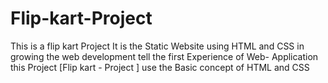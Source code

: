 # Flip-kart-Project
This is a flip kart Project It is the Static Website using HTML and CSS in growing the web development tell the first Experience of Web- Application this Project [Flip kart - Project ] use the Basic concept of HTML and CSS 
